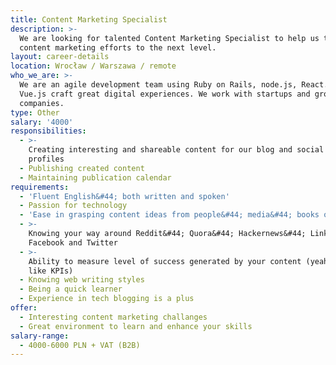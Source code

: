```yaml
---
title: Content Marketing Specialist
description: >-
  We are looking for talented Content Marketing Specialist to help us take our
  content marketing efforts to the next level.
layout: career-details
location: Wrocław / Warszawa / remote
who_we_are: >-
  We are an agile development team using Ruby on Rails, node.js, React.js and
  Vue.js craft great digital experiences. We work with startups and grown-up
  companies.
type: Other
salary: '4000'
responsibilities:
  - >-
    Creating interesting and shareable content for our blog and social media
    profiles
  - Publishing created content
  - Maintaining publication calendar
requirements:
  - 'Fluent English&#44; both written and spoken'
  - Passion for technology
  - 'Ease in grasping content ideas from people&#44; media&#44; books or whatever'
  - >-
    Knowing your way around Reddit&#44; Quora&#44; Hackernews&#44; Linkedin&#44;
    Facebook and Twitter
  - >-
    Ability to measure level of success generated by your content (yeah&#44; we
    like KPIs)
  - Knowing web writing styles
  - Being a quick learner
  - Experience in tech blogging is a plus
offer:
  - Interesting content marketing challanges
  - Great environment to learn and enhance your skills
salary-range:
  - 4000-6000 PLN + VAT (B2B)
---
```


